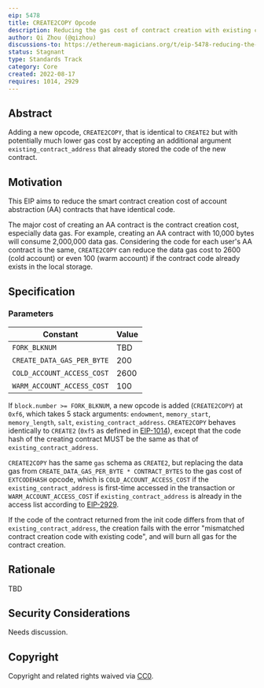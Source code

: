 ```yaml
---
eip: 5478
title: CREATE2COPY Opcode
description: Reducing the gas cost of contract creation with existing code
author: Qi Zhou (@qizhou)
discussions-to: https://ethereum-magicians.org/t/eip-5478-reducing-the-gas-cost-of-contract-creation-with-existing-code/10419
status: Stagnant
type: Standards Track
category: Core
created: 2022-08-17
requires: 1014, 2929
---
```


## Abstract

Adding a new opcode, `CREATE2COPY`, that is identical to `CREATE2` but with potentially much lower gas cost by accepting an additional argument `existing_contract_address` that already stored the code of the new contract.

## Motivation

This EIP aims to reduce the smart contract creation cost of account abstraction (AA) contracts that have identical code.

The major cost of creating an AA contract is the contract creation cost, especially data gas. For example, creating an AA contract with 10,000 bytes will consume 2,000,000 data gas. Considering the code for each user's AA contract is the same, `CREATE2COPY` can reduce the data gas cost to 2600 (cold account) or even 100 (warm account) if the contract code already exists in the local storage.

## Specification

### Parameters

| Constant                     | Value            |
| ---------------------------- | ---------------- |
| `FORK_BLKNUM`                | TBD              |
| `CREATE_DATA_GAS_PER_BYTE`   | 200              |
| `COLD_ACCOUNT_ACCESS_COST`   | 2600             |
| `WARM_ACCOUNT_ACCESS_COST`   | 100              |

If `block.number >= FORK_BLKNUM`, a new opcode is added (`CREATE2COPY`) at `0xf6`, which takes 5 stack arguments: `endowment`, `memory_start`, `memory_length`, `salt`, `existing_contract_address`. `CREATE2COPY` behaves identically to `CREATE2` (`0xf5` as defined in [EIP-1014](./eip-1014.md)), except that the code hash of the creating contract MUST be the same as that of `existing_contract_address`.

`CREATE2COPY` has the same `gas` schema as `CREATE2`, but replacing the data gas from `CREATE_DATA_GAS_PER_BYTE * CONTRACT_BYTES` to the gas cost of `EXTCODEHASH` opcode, which is `COLD_ACCOUNT_ACCESS_COST` if the `existing_contract_address` is first-time accessed in the transaction or `WARM_ACCOUNT_ACCESS_COST` if `existing_contract_address` is already in the access list according to [EIP-2929](./eip-2929.md).

If the code of the contract returned from the init code differs from that of `existing_contract_address`, the creation fails with the error "mismatched contract creation code with existing code", and will burn all gas for the contract creation.
## Rationale

TBD
## Security Considerations

Needs discussion.

## Copyright

Copyright and related rights waived via [CC0](../LICENSE.md).
